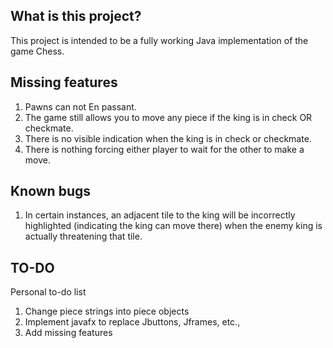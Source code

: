 ## What is this project?
This project is intended to be a fully working Java implementation of the game Chess.

## Missing features
1) Pawns can not En passant.
2) The game still allows you to move any piece if the king is in check OR checkmate.
3) There is no visible indication when the king is in check or checkmate.
4) There is nothing forcing either player to wait for the other to make a move.

## Known bugs
1) In certain instances, an adjacent tile to the king will be incorrectly highlighted (indicating the king can move there) when the enemy king is actually threatening that tile. 

## TO-DO
Personal to-do list
1) Change piece strings into piece objects 
2) Implement javafx to replace Jbuttons, Jframes, etc.,
3) Add missing features
